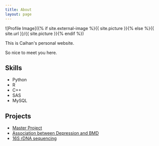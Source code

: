 ```yaml
---
title: About
layout: page
---
```

![Profile Image]({% if site.external-image %}{{ site.picture }}{% else %}{{ site.url }}/{{ site.picture }}{% endif %})

<p>This is Caihan's personal website.</p>

<p>So nice to meet you here.</p>

<h2>Skills</h2>

<ul class="skill-list">
	<li>Python</li>
	<li>R</li>
	<li>C++</li>
	<li>SAS</li>
	<li>MySQL</li>
<!-- 	<li>NodeJS</li>
	<li>AngularJS - ReactJS</li>
	<li>Grunt - Gulp - Yeoman</li>
	<li>Git</li>
	<li>PHP</li>
	<li>Python</li>
	<li>MySQL - MongoDB</li>
	<li>Scrum and Kanban</li>
	<li>TDD e Continuous Integration</li> -->
</ul>

<h2>Projects</h2>

<ul>
	<li><a href="https://github.com/">Master Project</a></li>
	<li><a href="https://github.com/">Association between Depression and BMD</a></li>
	<li><a href="https://github.com/">16S rDNA sequencing</a></li>
</ul>
